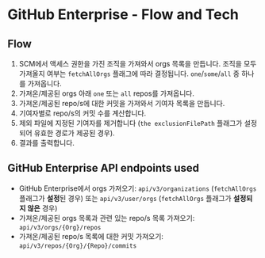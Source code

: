 # GitHub Enterprise - Flow and Tech

## Flow <a href="#flow" id="flow"></a>

1. SCM에서 액세스 권한을 가진 조직을 가져와서 orgs 목록을 만듭니다. 조직을 모두 가져올지 여부는 `fetchAllOrgs` 플래그에 따라 결정됩니다. `one`/`some`/`all` 중 하나를 가져옵니다.
2. 가져온/제공된 orgs 아래 `one` 또는 `all` repos를 가져옵니다.
3. 가져온/제공된 repo/s에 대한 커밋을 가져와서 기여자 목록을 만듭니다.
4. 기여자별로 repo/s의 커밋 수를 계산합니다.
5. 제외 파일에 지정된 기여자를 제거합니다 (`the exclusionFilePath` 플래그가 설정되어 유효한 경로가 제공된 경우).
6. 결과를 출력합니다.

## GitHub Enterprise API endpoints used <a href="#azure-api-endpoints-used" id="azure-api-endpoints-used"></a>

* GitHub Enterprise에서 orgs 가져오기: `api/v3/organizations` (`fetchAllOrgs` 플래그가 **설정**된 경우) 또는 `api/v3/user/orgs` (`fetchAllOrgs` 플래그가 **설정되지 않은** 경우)
* 가져온/제공된 orgs 목록과 관련 있는 repo/s 목록 가져오기: `api/v3/orgs/{Org}/repos`
* 가져온/제공된 repo/s 목록에 대한 커밋 가져오기: `api/v3/repos/{Org}/{Repo}/commits`